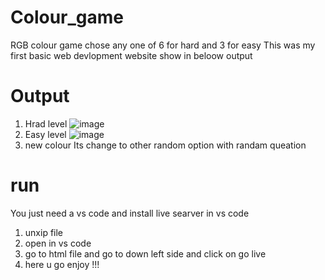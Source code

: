 # Colour_game
RGB colour game chose any one of 6 for hard and 3 for easy
This was my first basic web devlopment website show in beloow output
# Output 
1. Hrad level
![image](https://user-images.githubusercontent.com/79936181/199335816-4ae861bb-cd67-43a1-a6e8-4e966865f0e5.png)
2. Easy level
![image](https://user-images.githubusercontent.com/79936181/199336119-6632a637-27b4-4615-9fab-cb11dca1943a.png)
3. new colour 
Its change to other random option with randam queation
# run
You just need a vs code and install live searver in vs code
1. unxip file
2. open in vs code 
3. go to html file and go to down left side and click on go live
4. here u go enjoy !!!
